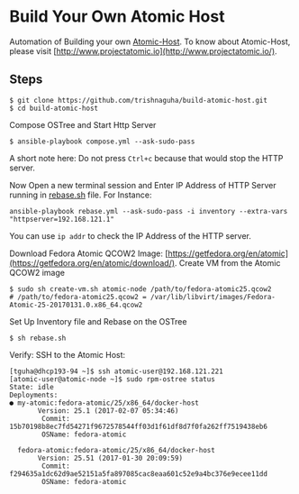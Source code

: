 # Build Your Own Atomic Host
Automation of Building your own [Atomic-Host](http://www.projectatomic.io/).
To know about Atomic-Host, please visit [http://www.projectatomic.io](http://www.projectatomic.io/).

## Steps

```
$ git clone https://github.com/trishnaguha/build-atomic-host.git
$ cd build-atomic-host
```

Compose OSTree and Start Http Server

```
$ ansible-playbook compose.yml --ask-sudo-pass
```
A short note here: Do not press `Ctrl+c` because that would stop the HTTP server.


Now Open a new terminal session and Enter IP Address of HTTP Server running in [rebase.sh](https://github.com/trishnaguha/build-atomic-host/blob/master/rebase.sh#L14) file.
For Instance:
```
ansible-playbook rebase.yml --ask-sudo-pass -i inventory --extra-vars "httpserver=192.168.121.1"
```
You can use `ip addr` to check the IP Address of the HTTP server.

Download Fedora Atomic QCOW2 Image: [https://getfedora.org/en/atomic](https://getfedora.org/en/atomic/download/).
Create VM from the Atomic QCOW2 image

```
$ sudo sh create-vm.sh atomic-node /path/to/fedora-atomic25.qcow2
# /path/to/fedora-atomic25.qcow2 = /var/lib/libvirt/images/Fedora-Atomic-25-20170131.0.x86_64.qcow2
```

Set Up Inventory file and Rebase on the OSTree

```
$ sh rebase.sh
```

Verify: SSH to the Atomic Host:

```
[tguha@dhcp193-94 ~]$ ssh atomic-user@192.168.121.221
[atomic-user@atomic-node ~]$ sudo rpm-ostree status
State: idle
Deployments:
● my-atomic:fedora-atomic/25/x86_64/docker-host
       Version: 25.1 (2017-02-07 05:34:46)
        Commit: 15b70198b8ec7fd54271f9672578544ff03d1f61df8d7f0fa262ff7519438eb6
        OSName: fedora-atomic

  fedora-atomic:fedora-atomic/25/x86_64/docker-host
       Version: 25.51 (2017-01-30 20:09:59)
        Commit: f294635a1dc62d9ae52151a5fa897085cac8eaa601c52e9a4bc376e9ecee11dd
        OSName: fedora-atomic
```
